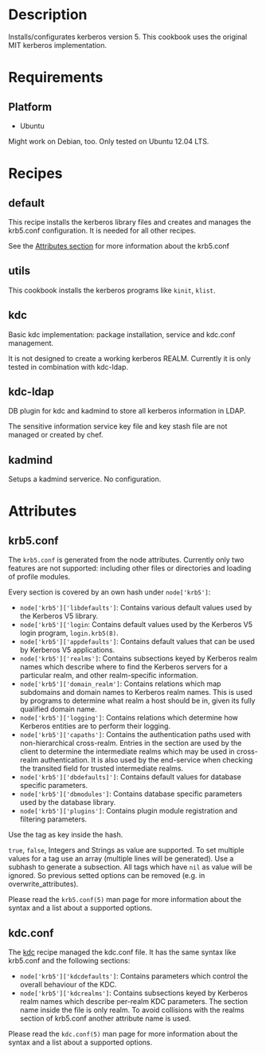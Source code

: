 Description
===========

Installs/configurates kerberos version 5. This cookbook uses the original MIT
kerberos implementation.


Requirements
============

Platform
--------

* Ubuntu

Might work on Debian, too. Only tested on Ubuntu 12.04 LTS.


Recipes
=======

default
-------

This recipe installs the kerberos library files and creates and manages the
krb5.conf configuration. It is needed for all other recipes.

See the [Attributes section](#krb5conf) for more information about the krb5.conf

utils
-----

This cookbook installs the kerberos programs like `kinit`, `klist`.


kdc
---

Basic kdc implementation: package installation, service and kdc.conf management.

It is not designed to create a working kerberos REALM. Currently it is only
tested in combination with kdc-ldap.

kdc-ldap
--------

DB plugin for kdc and kadmind to store all kerberos information in LDAP.

The sensitive information service key file and key stash file are not managed or
created by chef.

kadmind
-------

Setups a kadmind serverice. No configuration.




Attributes
==========

krb5.conf
---------

The `krb5.conf` is generated from the node attributes. Currently only two
features are not supported: including other files or directories and loading of
profile modules.

Every section is covered by an own hash under `node['krb5']`:

  * `node['krb5']['libdefaults']`: Contains various default values used by the
     Kerberos V5 library.
  * `node['krb5']['login`: Contains default values used by the Kerberos V5 login
     program, `login.krb5(8)`.
  * `node['krb5']['appdefaults']`: Contains default values that can be used by
     Kerberos V5 applications.
  * `node['krb5']['realms']`: Contains subsections keyed by Kerberos realm names
     which describe where to find the Kerberos servers for a particular realm,
     and other realm-specific information.
  * `node['krb5']['domain_realm']`: Contains relations which map subdomains and
     domain names to Kerberos realm names.  This is used by programs to
     determine what realm a host should be in, given its fully qualified domain
     name.
  * `node['krb5']['logging']`: Contains relations which determine how Kerberos
     entities are to perform their logging.
  * `node['krb5']['capaths']`: Contains the authentication paths used with
     non-hierarchical cross-realm. Entries in the section are used by the client
     to determine the intermediate realms which may be used in cross-realm
     authentication. It is also used by the end-service when checking the
     transited field for trusted intermediate realms.
  * `node['krb5']['dbdefaults]']`: Contains default values for database specific
     parameters.
  * `node['krb5']['dbmodules']`: Contains database specific parameters used by
     the database library.
  * `node['krb5']['plugins']`: Contains plugin module registration and filtering
     parameters.

Use the tag as key inside the hash.

`true`, `false`, Integers and Strings as value are supported. To set multiple
values for a tag use an array (multiple lines will be generated). Use a subhash
to generate a subsection. All tags which have `nil` as value will be ignored. So
previous setted options can be removed (e.g. in overwrite_attributes).

Please read the `krb5.conf(5)` man page for more information about the syntax
and a list about a supported options.


kdc.conf
--------

The [kdc](#kdc) recipe managed the kdc.conf file. It has the same syntax like
krb5.conf and the following sections:

  * `node['krb5']['kdcdefaults']`: Contains parameters which control the overall
     behaviour of the KDC.
  * `node['krb5']['kdcrealms']`: Contains subsections keyed by Kerberos realm
     names which describe per-realm KDC parameters. The section name inside the
     file is only realm. To avoid collisions with the realms section of
     krb5.conf another attribute name is used.

Please read the `kdc.conf(5)` man page for more information about the syntax
and a list about a supported options.
